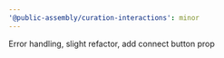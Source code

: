 ```yaml
---
'@public-assembly/curation-interactions': minor
---
```


Error handling, slight refactor, add connect button prop
